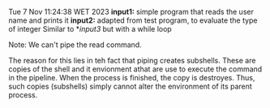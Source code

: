 Tue  7 Nov 11:24:38 WET 2023
**input1:** simple program that reads the user name and prints it
**input2:** adapted from test program, to evaluate the type of integer
 Similar to **input3* but with a while loop

Note: We can't pipe the read command.

The reason for this lies in teh fact that piping creates subshells.
These are copies of the shell and it envionment athat are use to 
execute the command in the pipeline. When the process is finished,
the copy is destroyes. Thus, such copies (subshells) simply
cannot alter the environment of its parent process.
